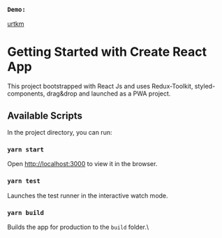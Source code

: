 ### `Demo:`


[urtkm](https://urtkm.netlify.app/)

# Getting Started with Create React App

This project bootstrapped with React Js and uses Redux-Toolkit, styled-components, drag&drop and launched as a PWA project.

## Available Scripts

In the project directory, you can run:

### `yarn start`

Open [http://localhost:3000](http://localhost:3000) to view it in the browser.

### `yarn test`

Launches the test runner in the interactive watch mode.

### `yarn build`

Builds the app for production to the `build` folder.\




